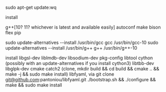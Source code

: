 sudo apt-get update:wq

install

g++[10? 11? whichever is latest and available easily]
autoconf
make
bison
flex
pip

sudo update-alternatives --install /usr/bin/gcc gcc /usr/bin/gcc-10
sudo update-alternatives --install /usr/bin/g++ g++ /usr/bin/g++-10

install
libgsl-dev
liblmdb-dev
libsodium-dev
pkg-config
libtool
cython (possibly with an update-alternatives if you install cython3)
libtbb-dev
libglpk-dev
cmake
catch2 (clone, mkdir build && cd build && cmake .. && make -j && sudo make install)
libfyaml, via git clone git@github.com:pantoniou/libfyaml.git
./bootstrap.sh && ./configure && make && sudo make install

